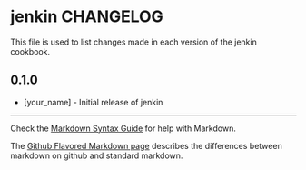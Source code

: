 # jenkin CHANGELOG

This file is used to list changes made in each version of the jenkin cookbook.

## 0.1.0
- [your_name] - Initial release of jenkin

- - -
Check the [Markdown Syntax Guide](http://daringfireball.net/projects/markdown/syntax) for help with Markdown.

The [Github Flavored Markdown page](http://github.github.com/github-flavored-markdown/) describes the differences between markdown on github and standard markdown.
